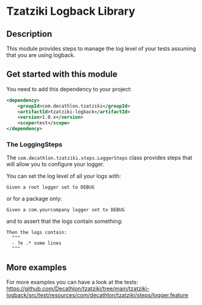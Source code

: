 Tzatziki Logback Library
======

## Description

This module provides steps to manage the log level of your tests assuming that you are using logback.

## Get started with this module

You need to add this dependency to your project:

```xml
<dependency>
    <groupId>com.decathlon.tzatziki</groupId>
    <artifactId>tzatziki-logback</artifactId>
    <version>1.0.x</version>
    <scope>test</scope>
</dependency>
```

### The LoggingSteps

The `com.decathlon.tzatziki.steps.LoggerSteps` class provides steps that will allow you to configure your logger.

You can set the log level of all your logs with:

```gherkin
Given a root logger set to DEBUG
```

or for a package only:

```gherkin
Given a com.yourcompany logger set to DEBUG
```

and to assert that the logs contain something:

```gherkin
Then the logs contain:
  """
  - ?e .* some lines
  """
```

## More examples

For more examples you can have a look at the tests:
https://github.com/Decathlon/tzatziki/tree/main/tzatziki-logback/src/test/resources/com/decathlon/tzatziki/steps/logger.feature

